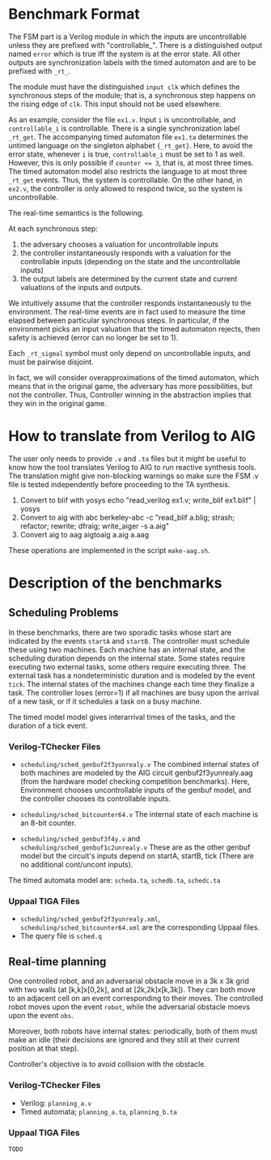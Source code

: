 # Benchmark Format
The FSM part is a Verilog module in which the inputs are uncontrollable unless they are prefixed with "controllable_".
There is a distinguished output named `error` which is true iff the system is at the error state.
All other outputs are synchronization labels with the timed automaton and are to be prefixed with `_rt_`.

The module must have the distinguished `input clk` which defines the synchronous steps of the module;
that is, a synchronous step happens on the rising edge of `clk`. This input should not be used elsewhere.

As an example, consider the file `ex1.v`. Input `i` is uncontrollable, and `controllable_i` is controllable. There is a single synchronization label `_rt_get`. The accompanying timed automaton file `ex1.ta` determines the untimed language on the singleton alphabet `{_rt_get}`.
Here, to avoid the error state, whenever `i` is true, `controllable_i` must be set to 1 as well. However, this is only possible if `counter <= 3`, that is,
at most three times. The timed automaton model also restricts the language to at most three `_rt_get` events.
Thus, the system is controllable.
On the other hand, in `ex2.v`, the controller is only allowed to respond twice, so the system is uncontrollable.
    
The real-time semantics is the following. 

At each synchronous step:
1. the adversary chooses a valuation for uncontrollable inputs
2. the controller instantaneously responds with a valuation for the controllable inputs (depending on the state and the uncontrollable inputs)
3. the output labels are determined by the current state and current valuations of the inputs and outputs. 

We intuitively assume that the controller responds instantaneously to the environment. The real-time events are in fact used to measure the time elapsed
between particular synchronous steps. In particular, if the environment picks an input valuation that the timed automaton rejects, then safety is achieved
(error can no longer be set to 1).

Each `_rt_sigmal` symbol must only depend on uncontrollable inputs, and must be pairwise disjoint.

In fact, we will consider overapproximations of the timed automaton, which means that in the original game, the adversary has more possibilities, but not the controller. Thus, Controller winning in the abstraction implies that they win in the original game.

# How to translate from Verilog to AIG
The user only needs to provide `.v` and `.ta` files but it might be useful to know how the tool translates Verilog to AIG to run reactive synthesis tools.
The translation might give non-blocking warnings so make sure the FSM .v file is tested independently before proceeding to the TA synthesis.

1. Convert to blif with yosys
    echo "read_verilog ex1.v; write_blif ex1.blif" | yosys
2. Convert to aig with abc
    berkeley-abc -c "read_blif a.blig; strash; refactor; rewrite; dfraig; write_aiger -s a.aig"
3. Convert aig to aag
    aigtoaig a.aig a.aag

These operations are implemented in the script `make-aag.sh`.

# Description of the benchmarks
## Scheduling Problems
In these benchmarks, there are two sporadic tasks whose start are indicated by the events `startA` and `startB`.
The controller must schedule these using two machines. Each machine has an internal state,
and the scheduling duration depends on the internal state. Some states require executing two external tasks, some others require executing three.
The external task has a nondeterministic duration and is modeled by the event `tick`.
The internal states of the machines change each time they finalize a task.
The controller loses (error=1) if all machines are busy upon the arrival of a new task, or if it schedules a task on a busy machine.

The timed model model gives interarrival times of the tasks, and the duration of a tick event.

### Verilog-TChecker Files
- `scheduling/sched_genbuf2f3yunrealy.v`
  The combined internal states of both machines are modeled by the AIG circuit genbuf2f3yunrealy.aag (from the hardware model checking competition benchmarks).
  Here, Environment chooses uncontrollable inputs of the genbuf model, and the controller chooses its controllable inputs.
- `scheduling/sched_bitcounter64.v`
  The internal state of each machine is an 8-bit counter.

- `scheduling/sched_genbuf3f4y.v` and `scheduling/sched_genbuf1c2unrealy.v`
  These are as the other genbuf model but the circuit's inputs depend on startA, startB, tick (There are no additional cont/uncont inputs).

The timed automata model are: `scheda.ta`, `schedb.ta`, `schedc.ta`

### Uppaal TIGA Files
- `scheduling/sched_genbuf2f3yunrealy.xml`, `scheduling/sched_bitcounter64.xml` are the corresponding Uppaal files.
- The query file is `sched.q`

## Real-time planning
One controlled robot, and an adversarial obstacle move in a 3k x 3k grid with two walls (at [k,k]x[0,2k], and at [2k,2k]x[k,3k]).
They can both move to an adjacent cell on an event corresponding to their moves. The controlled robot moves upon the event `robot`, while the adversarial obstacle moevs upon the event `obs`.

Moreover, both robots have internal states: periodically, both of them must make an idle (their decisions are ignored and they still at their current position at that step).

Controller's objective is to avoid collision with the obstacle.

### Verilog-TChecker Files
- Verilog: `planning_a.v`
- Timed automata; `planning_a.ta`, `planning_b.ta`

### Uppaal TIGA Files
`TODO`